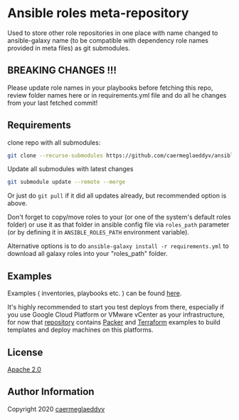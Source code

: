 Ansible roles meta-repository
=========

Used to store other role repositories in one place with name changed to ansible-galaxy name (to be compatible with dependency role names provided in meta files) as git submodules.


BREAKING CHANGES !!!
------------
Please update role names in your playbooks before fetching this repo, review folder names here or in requirements.yml file and do all he changes from your last fetched commit!


Requirements
------------

clone repo with all submodules:
```bash
git clone --recurse-submodules https://github.com/caermeglaeddyv/ansible-roles.git
```
Update all submodules with latest changes
```bash
git submodule update --remote --merge
```
Or just do ```git pull``` if it did all updates already, but recommended option is above.

Don't forget to copy/move roles to your (or one of the system's default roles folder) or use it as that folder in ansible config file via ```roles_path``` parameter (or by defining it in ```ANSIBLE_ROLES_PATH``` environment variable).

Alternative options is to do ```ansible-galaxy install -r requirements.yml``` to download all galaxy roles into your "roles_path" folder.


Examples
----------------

Examples ( inventories, playbooks etc. ) can be found [here](https://github.com/caermeglaeddyv/examples/tree/dev/ansible).

It's highly recommended to start you test deploys from there, especially if you use Google Cloud Platform or VMware vCenter as your infrastructure, for now that [repository](https://github.com/caermeglaeddyv/examples) contains [Packer](https://github.com/caermeglaeddyv/examples/tree/dev/packer) and [Terraform](https://github.com/caermeglaeddyv/examples/tree/dev/terraform) examples to build templates and deploy machines on this platforms.


License
-------

[Apache 2.0](https://github.com/caermeglaeddyv/ansible-roles/blob/dev/LICENSE)


Author Information
------------------

Copyright 2020 [caermeglaeddyv](https://github.com/caermeglaeddyv)
